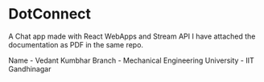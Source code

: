 # DotConnect
A Chat app made with React WebApps and Stream API
I have attached the documentation as PDF in the same repo.

Name - Vedant Kumbhar
Branch - Mechanical Engineering 
University - IIT Gandhinagar
